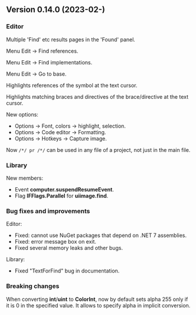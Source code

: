 ## Version 0.14.0 (2023-02-)

### Editor
Multiple 'Find' etc results pages in the 'Found' panel.

Menu Edit -> Find references.

Menu Edit -> Find implementations.

Menu Edit -> Go to base.

Highlights references of the symbol at the text cursor.

Highlights matching braces and directives of the brace/directive at the text cursor.

New options:
- Options -> Font, colors -> highlight, selection.
- Options -> Code editor -> Formatting.
- Options -> Hotkeys -> Capture image.

Now `/*/ pr /*/` can be used in any file of a project, not just in the main file.

### Library
New members:
- Event **computer.suspendResumeEvent**.
- Flag **IFFlags.Parallel** for **uiimage.find**.


### Bug fixes and improvements

Editor:
- Fixed: cannot use NuGet packages that depend on .NET 7 assemblies.
- Fixed: error message box on exit.
- Fixed several memory leaks and other bugs.

Library:
- Fixed "TextForFind" bug in documentation.


### Breaking changes
When converting **int**/**uint** to **ColorInt**, now by default sets alpha 255 only if it is 0 in the specified value. It allows to specify alpha in implicit conversion.
